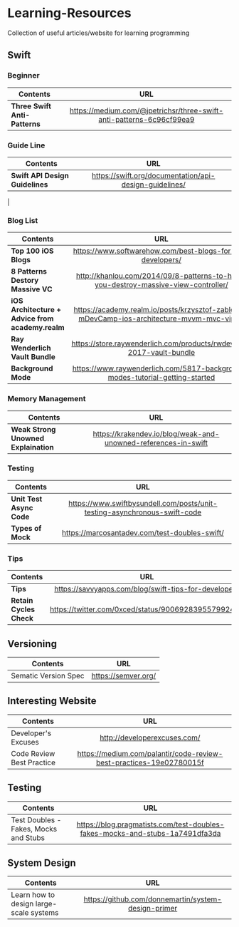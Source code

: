 # Learning-Resources
Collection of useful articles/website for learning programming

## **Swift**

### Beginner
| Contents        | URL           |
| ------------- |:-------------:|
| **Three Swift Anti-Patterns**     | https://medium.com/@jpetrichsr/three-swift-anti-patterns-6c96cf99ea9 |

### Guide Line
| Contents        | URL           |
| ------------- |:-------------:|
| **Swift API Design Guidelines**     | https://swift.org/documentation/api-design-guidelines/
 |

### Blog List
| Contents        | URL           |
| ------------- |:-------------:|
| **Top 100 iOS Blogs**     | https://www.softwarehow.com/best-blogs-for-ios-developers/ |
| **8 Patterns Destory Massive VC**| http://khanlou.com/2014/09/8-patterns-to-help-you-destroy-massive-view-controller/ |
| **iOS Architecture + Advice from academy.realm** | https://academy.realm.io/posts/krzysztof-zablocki-mDevCamp-ios-architecture-mvvm-mvc-viper/ |
| **Ray Wenderlich Vault Bundle** | https://store.raywenderlich.com/products/rwdevcon-2017-vault-bundle |
| **Background Mode** | https://www.raywenderlich.com/5817-background-modes-tutorial-getting-started |

### Memory Management
| Contents        | URL           |
| ------------- |:-------------:|
| **Weak Strong Unowned Explaination**     | https://krakendev.io/blog/weak-and-unowned-references-in-swift |

### Testing
| Contents        | URL           |
| ------------- |:-------------:|
| **Unit Test Async Code**     | https://www.swiftbysundell.com/posts/unit-testing-asynchronous-swift-code |
| **Types of Mock** | https://marcosantadev.com/test-doubles-swift/ |

### Tips
| Contents        | URL           |
| ------------- |:-------------:|
| **Tips**     | https://savvyapps.com/blog/swift-tips-for-developers |
| **Retain Cycles Check** | https://twitter.com/0xced/status/900692839557992449 |

## **Versioning**
| Contents        | URL           |
| ------------- |:-------------:|
| Sematic Version Spec | https://semver.org/ |

## **Interesting Website**
| Contents        | URL           |
| ------------- |:-------------:|
| Developer's Excuses | http://developerexcuses.com/ |
| Code Review Best Practice | https://medium.com/palantir/code-review-best-practices-19e02780015f |


## **Testing**
| Contents        | URL           |
| ------------- |:-------------:|
| Test Doubles - Fakes, Mocks and Stubs | https://blog.pragmatists.com/test-doubles-fakes-mocks-and-stubs-1a7491dfa3da |


## System Design
| Contents | URL |
| -------  |:---:|
| Learn how to design large-scale systems | https://github.com/donnemartin/system-design-primer |